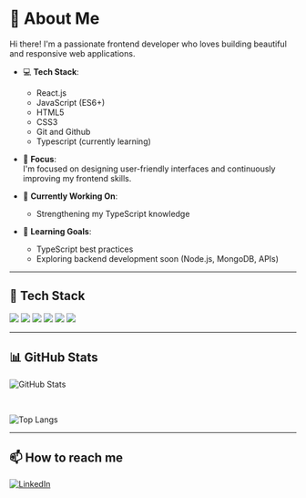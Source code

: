 # 👋 About Me

Hi there! I'm a passionate frontend developer who loves building beautiful and responsive web applications.

- 💻 **Tech Stack**:  
  - React.js 
  - JavaScript (ES6+)
  - HTML5
  - CSS3
  - Git and Github
  - Typescript (currently learning)

- 🎯 **Focus**:  
  I'm focused on designing user-friendly interfaces and continuously improving my frontend skills.

- 🚀 **Currently Working On**:  
  - Strengthening my TypeScript knowledge  

- 🌱 **Learning Goals**:  
  - TypeScript best practices   
  - Exploring backend development soon (Node.js, MongoDB, APIs)
---

## 🚀 Tech Stack

<img src="https://img.shields.io/badge/React-61DAFB?style=for-the-badge&logo=react&logoColor=white"/> 
<img src="https://img.shields.io/badge/JavaScript-F7DF1E?style=for-the-badge&logo=javascript&logoColor=black"/>
<img src="https://img.shields.io/badge/TypeScript-3178C6?style=for-the-badge&logo=typescript&logoColor=white"/>
<img src="https://img.shields.io/badge/HTML5-E34F26?style=for-the-badge&logo=html5&logoColor=white"/>
<img src="https://img.shields.io/badge/CSS3-1572B6?style=for-the-badge&logo=css3&logoColor=white"/>
<img src="https://img.shields.io/badge/GitHub-100000?style=for-the-badge&logo=github&logoColor=white"/>

---

## 📊 GitHub Stats

![GitHub Stats](https://github-readme-stats.vercel.app/api?username=Deztini&show_icons=true&theme=radical)

<br />

![Top Langs](https://github-readme-stats.vercel.app/api/top-langs/?username=Deztini&layout=compact&theme=radical)


---

## 📫 How to reach me

[![LinkedIn](https://img.shields.io/badge/LinkedIn-blue?logo=linkedin&style=for-the-badge)](https://www.linkedin.com/in/agbator-destiny)
